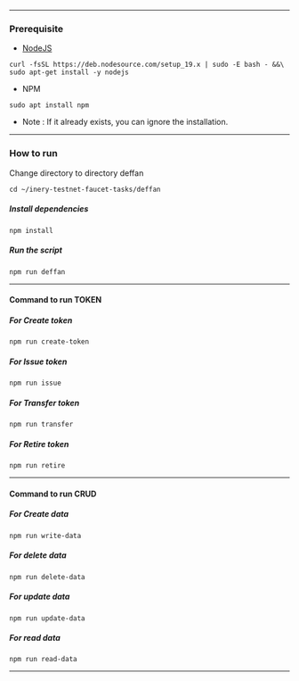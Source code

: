_________________________
### Prerequisite

- [NodeJS](https://nodejs.org/en/)
```shell
curl -fsSL https://deb.nodesource.com/setup_19.x | sudo -E bash - &&\
sudo apt-get install -y nodejs
```
- NPM
```shell
sudo apt install npm
```
- Note :
If it already exists, you can ignore the installation.
_________________________

### How to run

Change directory to directory deffan

```shell
cd ~/inery-testnet-faucet-tasks/deffan
```

##### Install dependencies

```shell
npm install
```

##### Run the script

```
npm run deffan
```

_________________________
#### Command to run TOKEN

##### For Create token
```
npm run create-token
```
##### For Issue token
```
npm run issue
```
##### For Transfer token
```
npm run transfer
```
##### For Retire token
```
npm run retire
```
_________________________

#### Command to run CRUD

##### For Create data
```
npm run write-data
```
##### For delete data
```
npm run delete-data
```
##### For update data
```
npm run update-data
```
##### For read data
```
npm run read-data
```
_________________________
